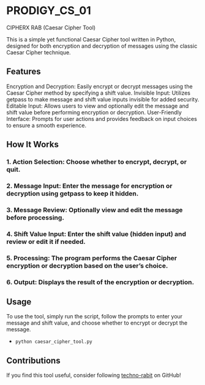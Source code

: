 # PRODIGY_CS_01

CIPHERX RAB (Caesar Cipher Tool)

This is a simple yet functional Caesar Cipher tool written in Python, designed for both encryption and decryption of messages using the classic Caesar Cipher technique.

## Features

Encryption and Decryption: Easily encrypt or decrypt messages using the Caesar Cipher method by specifying a shift value.
Invisible Input: Utilizes getpass to make message and shift value inputs invisible for added security.
Editable Input: Allows users to view and optionally edit the message and shift value before performing encryption or decryption.
User-Friendly Interface: Prompts for user actions and provides feedback on input choices to ensure a smooth experience.

## How It Works

### 1. Action Selection: Choose whether to encrypt, decrypt, or quit.
### 2. Message Input: Enter the message for encryption or decryption using getpass to keep it hidden.
### 3. Message Review: Optionally view and edit the message before processing.
### 4. Shift Value Input: Enter the shift value (hidden input) and review or edit it if needed.
### 5. Processing: The program performs the Caesar Cipher encryption or decryption based on the user’s choice.
### 6. Output: Displays the result of the encryption or decryption.

## Usage

To use the tool, simply run the script, follow the prompts to enter your message and shift value, and choose whether to encrypt or decrypt the message.

* `python caesar_cipher_tool.py`

## Contributions

If you find this tool useful, consider following [techno-rabit](https://github.com/techno-rabit) on GitHub!
